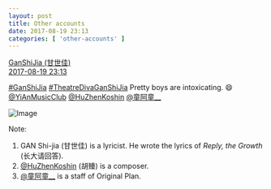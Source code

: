 ```yaml
---
layout: post
title: Other accounts
date: 2017-08-19 23:13
categories: [ 'other-accounts' ]
---
```


<div class="weibo-post-name">
  <a href="http://weibo.com/scar">GanShiJia (甘世佳)</a>
</div>
<div class="weibo-info">
  <a href="http://weibo.com/1404064013/FhS9a5SRs">2017-08-19 23:13</a>
</div>

[#GanShiJia](http://weibo.com/p/10080891958f3df86e2dbefd53aad0a09f63a9/super_index) [#TheatreDivaGanShiJia](http://weibo.com/p/100808136fadbaa1953695f0754e6a0a7cd0ba) Pretty boys are intoxicating. :smile: [@YiAnMusicClub](http://weibo.com/u/6094546964) [@HuZhenKoshin](http://weibo.com/u/2127184044) [@童阿童__](http://weibo.com/pengxiaohao)

<!-- more -->

![Image](http://wx3.sinaimg.cn/mw690/53b0510dgy1fipft4fzcmj21be0qogsh.jpg)

Note:
1. GAN Shi-jia (甘世佳) is a lyricist. He wrote the lyrics of *Reply, the Growth* (长大请回答).
1. [@HuZhenKoshin](http://weibo.com/u/2127184044) (胡臻) is a composer.
1. [@童阿童__](http://weibo.com/pengxiaohao) is a staff of Original Plan.
